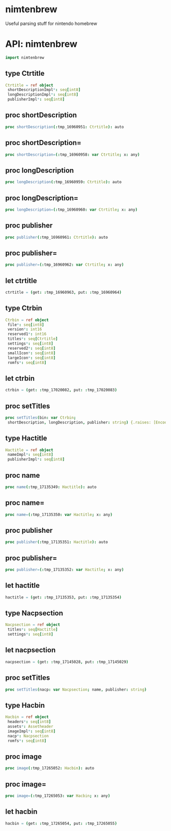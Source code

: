 # nimtenbrew
Useful parsing stuff for nintendo homebrew

# API: nimtenbrew

```nim
import nimtenbrew
```

## **type** Ctrtitle


```nim
Ctrtitle = ref object
 shortDescriptionImpl*: seq[int8]
 longDescriptionImpl*: seq[int8]
 publisherImpl*: seq[int8]
```

## **proc** shortDescription


```nim
proc shortDescription(:tmp_16960951: Ctrtitle): auto
```

## **proc** shortDescription=


```nim
proc shortDescription=(:tmp_16960958: var Ctrtitle; x: any)
```

## **proc** longDescription


```nim
proc longDescription(:tmp_16960959: Ctrtitle): auto
```

## **proc** longDescription=


```nim
proc longDescription=(:tmp_16960960: var Ctrtitle; x: any)
```

## **proc** publisher


```nim
proc publisher(:tmp_16960961: Ctrtitle): auto
```

## **proc** publisher=


```nim
proc publisher=(:tmp_16960962: var Ctrtitle; x: any)
```

## **let** ctrtitle


```nim
ctrtitle = (get: :tmp_16960963, put: :tmp_16960964)
```

## **type** Ctrbin


```nim
Ctrbin = ref object
 file*: seq[int8]
 version*: int16
 reserved1*: int16
 titles*: seq[Ctrtitle]
 settings*: seq[int8]
 reserved2*: seq[int8]
 smallIcon*: seq[int8]
 largeIcon*: seq[int8]
 romfs*: seq[int8]
```

## **let** ctrbin


```nim
ctrbin = (get: :tmp_17020082, put: :tmp_17020083)
```

## **proc** setTitles


```nim
proc setTitles(bin: var Ctrbin;
 shortDescription, longDescription, publisher: string) {.raises: [EncodingError, OSError].}
```

## **type** Hactitle


```nim
Hactitle = ref object
 nameImpl*: seq[int8]
 publisherImpl*: seq[int8]
```

## **proc** name


```nim
proc name(:tmp_17135349: Hactitle): auto
```

## **proc** name=


```nim
proc name=(:tmp_17135350: var Hactitle; x: any)
```

## **proc** publisher


```nim
proc publisher(:tmp_17135351: Hactitle): auto
```

## **proc** publisher=


```nim
proc publisher=(:tmp_17135352: var Hactitle; x: any)
```

## **let** hactitle


```nim
hactitle = (get: :tmp_17135353, put: :tmp_17135354)
```

## **type** Nacpsection


```nim
Nacpsection = ref object
 titles*: seq[Hactitle]
 settings*: seq[int8]
```

## **let** nacpsection


```nim
nacpsection = (get: :tmp_17145028, put: :tmp_17145029)
```

## **proc** setTitles


```nim
proc setTitles(nacp: var Nacpsection; name, publisher: string)
```

## **type** Hacbin


```nim
Hacbin = ref object
 headers*: seq[int8]
 assets*: Assetheader
 imageImpl*: seq[int8]
 nacp*: Nacpsection
 romfs*: seq[int8]
```

## **proc** image


```nim
proc image(:tmp_17265052: Hacbin): auto
```

## **proc** image=


```nim
proc image=(:tmp_17265053: var Hacbin; x: any)
```

## **let** hacbin


```nim
hacbin = (get: :tmp_17265054, put: :tmp_17265055)
```

